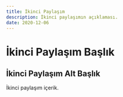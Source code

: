 ```yaml
---
title: İkinci Paylaşım
description: İkinci paylaşımın açıklaması.
date: 2020-12-06
---
```


# İkinci Paylaşım Başlık

## İkinci Paylaşım Alt Başlık

İkinci paylaşım içerik.
